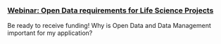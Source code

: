 ### [Webinar: Open Data requirements for Life Science Projects](/elixir-no-webpages/news/contents/Webinar_Open_Data_requirements_for_Life_Science_Projects)

Be ready to receive funding! Why is Open Data and Data Management important for my application?

